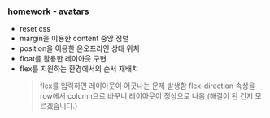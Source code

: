 ### homework - avatars

- reset css
- margin을 이용한 content 중앙 정렬
- position을 이용한 온오프라인 상태 위치
- float를 활용한 레이아웃 구현
- flex를 지원하는 환경에서의 순서 재배치
  > flex를 입력하면 레이아웃이 어긋나는 문제 발생함
  > flex-direction 속성을 row에서 column으로 바꾸니 레이아웃이 정상으로 나옴 (해결이 된 건지 모르겠습니다.)